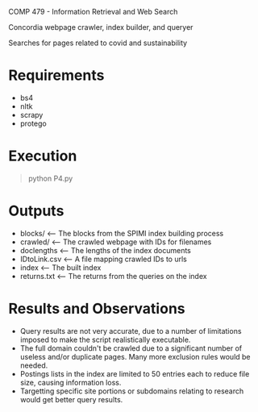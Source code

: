 COMP 479 - Information Retrieval and Web Search

Concordia webpage crawler, index builder, and queryer

Searches for pages related to covid and sustainability

# Requirements 
* bs4
* nltk
* scrapy
* protego

# Execution
> python P4.py

# Outputs
* blocks/      <-- The blocks from the SPIMI index building process
* crawled/     <-- The crawled webpage with IDs for filenames
* doclengths   <-- The lengths of the index documents
* IDtoLink.csv <-- A file mapping crawled IDs to urls
* index        <-- The built index
* returns.txt  <-- The returns from the queries on the index

# Results and Observations
* Query results are not very accurate, due to a number of limitations imposed to make the script realistically executable. 
* The full domain couldn't be crawled due to a significant number of useless and/or duplicate pages. Many more exclusion rules would be needed. 
* Postings lists in the index are limited to 50 entries each to reduce file size, causing information loss. 
* Targetting specific site portions or subdomains relating to research would get better query results.
